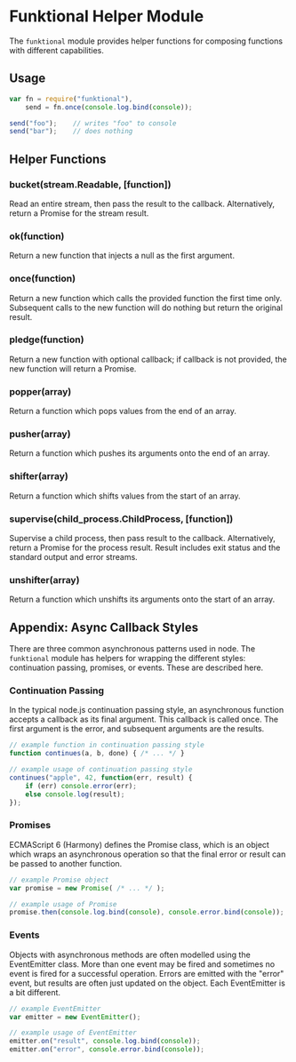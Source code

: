 Funktional Helper Module
========================
The `funktional` module provides helper functions for composing functions with
different capabilities.

Usage
-----
```js
var fn = require("funktional"),
    send = fn.once(console.log.bind(console));

send("foo");    // writes "foo" to console
send("bar");    // does nothing
```

Helper Functions
----------------

### bucket(stream.Readable, [function])
Read an entire stream, then pass the result to the callback.  Alternatively,
return a Promise for the stream result.

### ok(function)
Return a new function that injects a null as the first argument.

### once(function)
Return a new function which calls the provided function the first time only.
Subsequent calls to the new function will do nothing but return the original
result.

### pledge(function)
Return a new function with optional callback; if callback is not provided, the
new function will return a Promise.

### popper(array)
Return a function which pops values from the end of an array.

### pusher(array)
Return a function which pushes its arguments onto the end of an array.

### shifter(array)
Return a function which shifts values from the start of an array.

### supervise(child_process.ChildProcess, [function])
Supervise a child process, then pass result to the callback.  Alternatively,
return a Promise for the process result.  Result includes exit status and the
standard output and error streams.

### unshifter(array)
Return a function which unshifts its arguments onto the start of an array.

Appendix: Async Callback Styles
-------------------------------
There are three common asynchronous patterns used in node.  The `funktional`
module has helpers for wrapping the different styles: continuation passing,
promises, or events.  These are described here.

### Continuation Passing
In the typical node.js continuation passing style, an asynchronous function
accepts a callback as its final argument.  This callback is called once.  The
first argument is the error, and subsequent arguments are the results.

```js
// example function in continuation passing style
function continues(a, b, done) { /* ... */ }

// example usage of continuation passing style
continues("apple", 42, function(err, result) {
    if (err) console.error(err);
    else console.log(result);
});
```

### Promises
ECMAScript 6 (Harmony) defines the Promise class, which is an object which wraps
an asynchronous operation so that the final error or result can be passed to
another function.

```js
// example Promise object
var promise = new Promise( /* ... */ );

// example usage of Promise
promise.then(console.log.bind(console), console.error.bind(console));
```

### Events
Objects with asynchronous methods are often modelled using the EventEmitter
class.  More than one event may be fired and sometimes no event is fired for a
successful operation.  Errors are emitted with the "error" event, but results
are often just updated on the object.  Each EventEmitter is a bit different.

```js
// example EventEmitter
var emitter = new EventEmitter();

// example usage of EventEmitter
emitter.on("result", console.log.bind(console));
emitter.on("error", console.error.bind(console));
```
